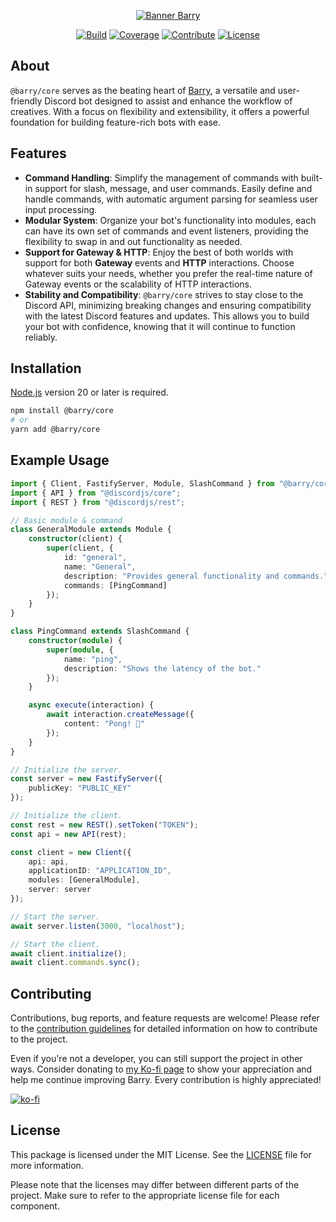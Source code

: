 <!-- Header -->
<div align="center">

[![Banner Barry][banner]][link-repo]

[![Build][badge-build]][link-build]
[![Coverage][badge-coverage]][link-coverage]
[![Contribute][badge-contribute]][link-contributing]
[![License][badge-license]][link-license]

</div>

<!-- Main Content -->
## About
`@barry/core` serves as the beating heart of [Barry](/apps/barry/), a versatile and user-friendly Discord bot designed to assist and enhance the workflow of creatives. With a focus on 
flexibility and extensibility, it offers a powerful foundation for building feature-rich bots with ease.

## Features
- **Command Handling**: Simplify the management of commands with built-in support for slash, message, and user commands. Easily define and handle commands, with automatic argument parsing for seamless user input processing.
- **Modular System**: Organize your bot's functionality into modules, each can have its own set of commands and event listeners, providing the flexibility to swap in and out functionality as needed.
- **Support for Gateway & HTTP**: Enjoy the best of both worlds with support for both **Gateway** events and **HTTP** interactions. Choose whatever suits your needs, whether you prefer the real-time nature of Gateway events or the scalability of HTTP interactions.
- **Stability and Compatibility**: `@barry/core` strives to stay close to the Discord API, minimizing breaking changes and ensuring compatibility with the latest Discord features and updates. This allows you to build your bot with confidence, knowing that it will continue to function reliably.


## Installation
[Node.js](https://nodejs.org/en/download) version 20 or later is required.
```sh
npm install @barry/core
# or
yarn add @barry/core
```

## Example Usage
```ts
import { Client, FastifyServer, Module, SlashCommand } from "@barry/core";
import { API } from "@discordjs/core";
import { REST } from "@discordjs/rest";

// Basic module & command
class GeneralModule extends Module {
    constructor(client) {
        super(client, {
            id: "general",
            name: "General",
            description: "Provides general functionality and commands.",
            commands: [PingCommand]
        });
    }
}

class PingCommand extends SlashCommand {
    constructor(module) {
        super(module, {
            name: "ping",
            description: "Shows the latency of the bot."
        });
    }

    async execute(interaction) {
        await interaction.createMessage({
            content: "Pong! 🏓"
        });
    }
}

// Initialize the server.
const server = new FastifyServer({
    publicKey: "PUBLIC_KEY"
});

// Initialize the client.
const rest = new REST().setToken("TOKEN");
const api = new API(rest);

const client = new Client({
    api: api,
    applicationID: "APPLICATION_ID",
    modules: [GeneralModule],
    server: server
});

// Start the server.
await server.listen(3000, "localhost");

// Start the client.
await client.initialize();
await client.commands.sync();
```

## Contributing
Contributions, bug reports, and feature requests are welcome! Please refer to the [contribution guidelines][link-contributing] for detailed information on how to contribute to the project.

Even if you're not a developer, you can still support the project in other ways. Consider donating to [my Ko-fi page][link-kofi] to show your appreciation and help me continue improving Barry. Every contribution is highly appreciated!

[![ko-fi][badge-kofi]][link-kofi]

## License
This package is licensed under the MIT License. See the [LICENSE][link-license] file for more information.

Please note that the licenses may differ between different parts of the project. Make sure to refer to the appropriate license file for each component.

<!-- Image References -->
[badge-build]:https://img.shields.io/github/actions/workflow/status/HeadTriXz/Barry/test.yml?branch=main&style=for-the-badge
[badge-coverage]:https://img.shields.io/codecov/c/github/HeadTriXz/Barry?style=for-the-badge
[badge-contribute]:https://img.shields.io/badge/contributions-welcome-orange.svg?style=for-the-badge
[badge-kofi]:https://ko-fi.com/img/githubbutton_sm.svg
[badge-license]:https://img.shields.io/badge/license-MIT-blue.svg?style=for-the-badge
[banner]:https://github.com/HeadTriXz/Barry/assets/32986761/72d2c27d-925c-465f-a6a3-fe836e86fad6

<!-- Badge References -->
[link-build]:https://github.com/HeadTriXz/Barry/actions
[link-coverage]:https://codecov.io/gh/HeadTriXz/Barry

<!-- Links -->
[link-contributing]:https://github.com/HeadTriXz/Barry/blob/main/.github/CONTRIBUTING.md
[link-kofi]:https://ko-fi.com/headtrixz
[link-license]:https://github.com/HeadTriXz/Barry/blob/main/LICENSE
[link-repo]: https://github.com/HeadTriXz/Barry
